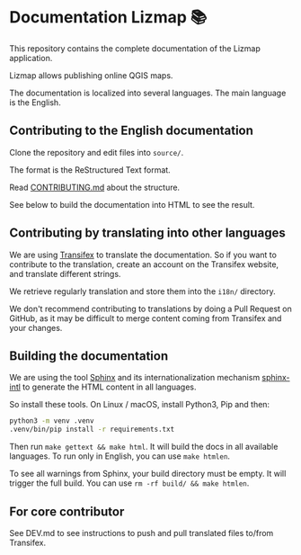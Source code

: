 # Documentation Lizmap 📚

This repository contains the complete documentation of the Lizmap application.

Lizmap allows publishing online QGIS maps.

The documentation is localized into several languages. The main language is
the English.

## Contributing to the English documentation

Clone the repository and edit files into `source/`.

The format is the ReStructured Text format.

Read [CONTRIBUTING.md](./CONTRIBUTING.md) about the structure.

See below to build the documentation into HTML to see the result.

## Contributing by translating into other languages

We are using [Transifex](https://www.transifex.com/3liz-1/lizmap-documentation/)
to translate the documentation. So if you want to contribute to the translation,
create an account on the Transifex website, and translate different strings.

We retrieve regularly translation and store them into the `i18n/` directory. 

We don't recommend contributing to translations by doing a Pull Request on
GitHub, as it may be difficult to merge content coming from Transifex and your
changes.

## Building the documentation

We are using the tool [Sphinx](https://sphinx-doc.org) and its
internationalization mechanism [sphinx-intl](https://sphinx-doc.org/intl.html) to
generate the HTML content in all languages.

So install these tools. On Linux / macOS, install Python3, Pip and then:

```bash
python3 -m venv .venv
.venv/bin/pip install -r requirements.txt
```

Then run `make gettext && make html`. It will build the docs in all available 
languages. To run only in English, you can use `make htmlen`.

To see all warnings from Sphinx, your build directory must be empty. It will trigger the full build.
You can use `rm -rf build/ && make htmlen`.

## For core contributor

See DEV.md to see instructions to push and pull translated files to/from Transifex.
